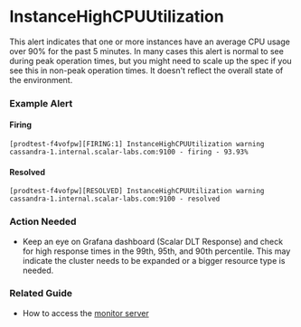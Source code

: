 # InstanceHighCPUUtilization
This alert indicates that one or more instances have an average CPU usage over 90% for the past 5 minutes. In many cases this alert is normal to see during peak operation times, but you might need to scale up the spec if you see this in non-peak operation times. It doesn't reflect the overall state of the environment.

### Example Alert

#### Firing
```
[prodtest-f4vofpw][FIRING:1] InstanceHighCPUUtilization warning
cassandra-1.internal.scalar-labs.com:9100 - firing - 93.93%
```

#### Resolved
```
[prodtest-f4vofpw][RESOLVED] InstanceHighCPUUtilization warning
cassandra-1.internal.scalar-labs.com:9100 - resolved
```

### Action Needed
* Keep an eye on Grafana dashboard (Scalar DLT Response) and check for high response times in the 99th, 95th, and 90th percentile. This may indicate the cluster needs to be expanded or a bigger resource type is needed.

### Related Guide
* How to access the [monitor server](./MonitorGuide.md)

